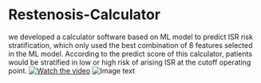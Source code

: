 # Restenosis-Calculator
we developed a calculator software based on ML model to predict ISR risk stratification, which only used the best combination of 8 features selected in the ML model. According to the predict score of this calculator, patients would be stratified in low or high risk of arising ISR at the cutoff operating point.
[![Watch the video](https://i.imgur.com/vKb2F1B.png)](https://youtu.be/vt5fpE0bzSY)
![Image text](https://raw.github.com/ypw-lbj/Restenosis-Calculator/main/images/all-abnormal.svg)
